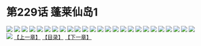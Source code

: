 # 第229话 蓬莱仙岛1
![](https://s1.baozimh.com/scomic/sanyanxiaotianlu-samanhua/0/228-s3gr/1.jpg)
![](https://s1.baozimh.com/scomic/sanyanxiaotianlu-samanhua/0/228-s3gr/2.jpg)
![](https://s1.baozimh.com/scomic/sanyanxiaotianlu-samanhua/0/228-s3gr/3.jpg)
![](https://s1.baozimh.com/scomic/sanyanxiaotianlu-samanhua/0/228-s3gr/4.jpg)
![](https://s1.baozimh.com/scomic/sanyanxiaotianlu-samanhua/0/228-s3gr/5.jpg)
![](https://s1.baozimh.com/scomic/sanyanxiaotianlu-samanhua/0/228-s3gr/6.jpg)
![](https://s1.baozimh.com/scomic/sanyanxiaotianlu-samanhua/0/228-s3gr/7.jpg)
![](https://s1.baozimh.com/scomic/sanyanxiaotianlu-samanhua/0/228-s3gr/8.jpg)
![](https://s1.baozimh.com/scomic/sanyanxiaotianlu-samanhua/0/228-s3gr/9.jpg)
![](https://s1.baozimh.com/scomic/sanyanxiaotianlu-samanhua/0/228-s3gr/10.jpg)
![](https://s1.baozimh.com/scomic/sanyanxiaotianlu-samanhua/0/228-s3gr/11.jpg)
![](https://s1.baozimh.com/scomic/sanyanxiaotianlu-samanhua/0/228-s3gr/12.jpg)
![](https://s1.baozimh.com/scomic/sanyanxiaotianlu-samanhua/0/228-s3gr/13.jpg)
![](https://s1.baozimh.com/scomic/sanyanxiaotianlu-samanhua/0/228-s3gr/14.jpg)
![](https://s1.baozimh.com/scomic/sanyanxiaotianlu-samanhua/0/228-s3gr/15.jpg)
![](https://s1.baozimh.com/scomic/sanyanxiaotianlu-samanhua/0/228-s3gr/16.jpg)
![](https://s1.baozimh.com/scomic/sanyanxiaotianlu-samanhua/0/228-s3gr/17.jpg)
![](https://s1.baozimh.com/scomic/sanyanxiaotianlu-samanhua/0/228-s3gr/18.jpg)
![](https://s1.baozimh.com/scomic/sanyanxiaotianlu-samanhua/0/228-s3gr/19.jpg)
![](https://s1.baozimh.com/scomic/sanyanxiaotianlu-samanhua/0/228-s3gr/20.jpg)
![](https://s1.baozimh.com/scomic/sanyanxiaotianlu-samanhua/0/228-s3gr/21.jpg)
![](https://s1.baozimh.com/scomic/sanyanxiaotianlu-samanhua/0/228-s3gr/22.jpg)
![](https://s1.baozimh.com/scomic/sanyanxiaotianlu-samanhua/0/228-s3gr/23.jpg)
![](https://s1.baozimh.com/scomic/sanyanxiaotianlu-samanhua/0/228-s3gr/24.jpg)
![](https://s1.baozimh.com/scomic/sanyanxiaotianlu-samanhua/0/228-s3gr/25.jpg)
![](https://s1.baozimh.com/scomic/sanyanxiaotianlu-samanhua/0/228-s3gr/26.jpg)
[【上一章】](./228.md)
[【目录】](./README.md)
[【下一章】](./230.md)

